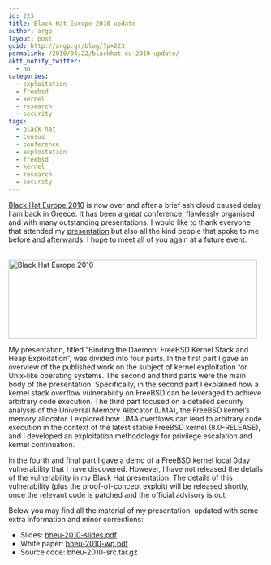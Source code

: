 ```yaml
---
id: 223
title: Black Hat Europe 2010 update
author: argp
layout: post
guid: http://argp.gr/blog/?p=223
permalink: /2010/04/22/blackhat-eu-2010-update/
aktt_notify_twitter:
  - no
categories:
  - exploitation
  - freebsd
  - kernel
  - research
  - security
tags:
  - black hat
  - census
  - conference
  - exploitation
  - freebsd
  - kernel
  - research
  - security
---
```

[Black Hat Europe 2010][1] is now over and after a brief ash cloud caused delay I am back in Greece. It has been a great conference, flawlessly organised and with many outstanding presentations. I would like to thank everyone that attended my [presentation][2] but also all the kind people that spoke to me before and afterwards. I hope to meet all of you again at a future event.

[  
<img src="http://sysc.tl/wp-content/uploads/2010/04/bheu10_banner.png" alt="Black Hat Europe 2010" width="490" height="155" class="aligncenter size-full wp-image-231" />  
][1]

My presentation, titled &#8220;Binding the Daemon: FreeBSD Kernel Stack and Heap Exploitation&#8221;, was divided into four parts. In the first part I gave an overview of the published work on the subject of kernel exploitation for Unix-like operating systems. The second and third parts were the main body of the presentation. Specifically, in the second part I explained how a kernel stack overflow vulnerability on FreeBSD can be leveraged to achieve arbitrary code execution. The third part focused on a detailed security analysis of the Universal Memory Allocator (UMA), the FreeBSD kernel&#8217;s memory allocator. I explored how UMA overflows can lead to arbitrary code execution in the context of the latest stable FreeBSD kernel (8.0-RELEASE), and I developed an exploitation methodology for privilege escalation and kernel continuation.

In the fourth and final part I gave a demo of a FreeBSD kernel local 0day vulnerability that I have discovered. However, I have not released the details of the vulnerability in my Black Hat presentation. The details of this vulnerability (plus the proof-of-concept exploit) will be released shortly, once the relevant code is patched and the official advisory is out.

Below you may find all the material of my presentation, updated with some extra information and minor corrections:

  * Slides: [bheu-2010-slides.pdf][3]
  * White paper: [bheu-2010-wp.pdf][4]
  * Source code: bheu-2010-src.tar.gz</li> </ul>

 [1]: http://blackhat.com/html/bh-eu-10/bh-eu-10-home.html
 [2]: http://www.blackhat.com/html/bh-eu-10/bh-eu-10-archives.html#Argyroudis
 [3]: http://census-labs.com/media/bheu-2010-slides.pdf
 [4]: http://census-labs.com/media/bheu-2010-wp.pdf